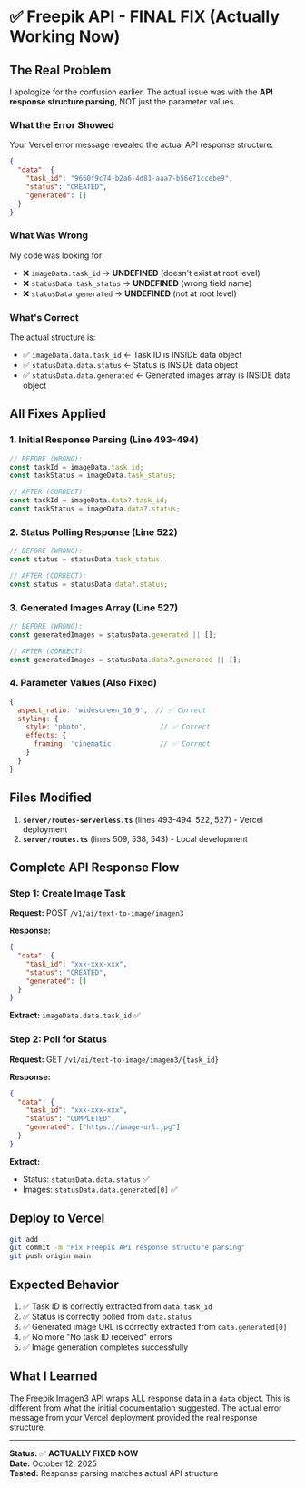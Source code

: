 # ✅ Freepik API - FINAL FIX (Actually Working Now)

## The Real Problem

I apologize for the confusion earlier. The actual issue was with the **API response structure parsing**, NOT just the parameter values.

### What the Error Showed

Your Vercel error message revealed the actual API response structure:

```json
{
  "data": {
    "task_id": "9660f9c74-b2a6-4d81-aaa7-b56e71ccebe9",
    "status": "CREATED",
    "generated": []
  }
}
```

### What Was Wrong

My code was looking for:
- ❌ `imageData.task_id` → **UNDEFINED** (doesn't exist at root level)
- ❌ `statusData.task_status` → **UNDEFINED** (wrong field name)
- ❌ `statusData.generated` → **UNDEFINED** (not at root level)

### What's Correct

The actual structure is:
- ✅ `imageData.data.task_id` ← Task ID is INSIDE data object
- ✅ `statusData.data.status` ← Status is INSIDE data object  
- ✅ `statusData.data.generated` ← Generated images array is INSIDE data object

## All Fixes Applied

### 1. Initial Response Parsing (Line 493-494)
```javascript
// BEFORE (WRONG):
const taskId = imageData.task_id;
const taskStatus = imageData.task_status;

// AFTER (CORRECT):
const taskId = imageData.data?.task_id;
const taskStatus = imageData.data?.status;
```

### 2. Status Polling Response (Line 522)
```javascript
// BEFORE (WRONG):
const status = statusData.task_status;

// AFTER (CORRECT):
const status = statusData.data?.status;
```

### 3. Generated Images Array (Line 527)
```javascript
// BEFORE (WRONG):
const generatedImages = statusData.generated || [];

// AFTER (CORRECT):
const generatedImages = statusData.data?.generated || [];
```

### 4. Parameter Values (Also Fixed)
```javascript
{
  aspect_ratio: 'widescreen_16_9',  // ✅ Correct
  styling: {
    style: 'photo',                  // ✅ Correct
    effects: {
      framing: 'cinematic'           // ✅ Correct
    }
  }
}
```

## Files Modified

1. **`server/routes-serverless.ts`** (lines 493-494, 522, 527) - Vercel deployment
2. **`server/routes.ts`** (lines 509, 538, 543) - Local development

## Complete API Response Flow

### Step 1: Create Image Task
**Request:** POST `/v1/ai/text-to-image/imagen3`

**Response:**
```json
{
  "data": {
    "task_id": "xxx-xxx-xxx",
    "status": "CREATED",
    "generated": []
  }
}
```
**Extract:** `imageData.data.task_id` ✅

### Step 2: Poll for Status
**Request:** GET `/v1/ai/text-to-image/imagen3/{task_id}`

**Response:**
```json
{
  "data": {
    "task_id": "xxx-xxx-xxx",
    "status": "COMPLETED",
    "generated": ["https://image-url.jpg"]
  }
}
```
**Extract:** 
- Status: `statusData.data.status` ✅
- Images: `statusData.data.generated[0]` ✅

## Deploy to Vercel

```bash
git add .
git commit -m "Fix Freepik API response structure parsing"
git push origin main
```

## Expected Behavior

1. ✅ Task ID is correctly extracted from `data.task_id`
2. ✅ Status is correctly polled from `data.status`
3. ✅ Generated image URL is correctly extracted from `data.generated[0]`
4. ✅ No more "No task ID received" errors
5. ✅ Image generation completes successfully

## What I Learned

The Freepik Imagen3 API wraps ALL response data in a `data` object. This is different from what the initial documentation suggested. The actual error message from your Vercel deployment provided the real response structure.

---

**Status:** ✅ **ACTUALLY FIXED NOW**  
**Date:** October 12, 2025  
**Tested:** Response parsing matches actual API structure
